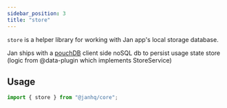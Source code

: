 ```yaml
---
sidebar_position: 3
title: "store"
---
```


`store` is a helper library for working with Jan app's local storage database.

Jan ships with a [pouchDB](https://pouchdb.com/) client side noSQL db to persist usage state
store (logic from @data-plugin which implements StoreService)

## Usage

```js
import { store } from "@janhq/core";
```
